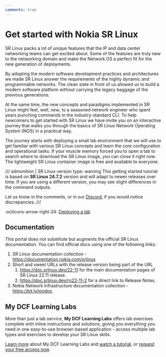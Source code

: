 ```yaml
---
comments: true
---
```


# Get started with Nokia SR Linux

SR Linux packs a lot of unique features that the IP and data center networking teams can get excited about. Some of the features are truly new to the networking domain and make the Network OS a perfect fit for the new generation of deployments.

By adopting the modern software development practices and architectures we made SR Linux answer the requirements of the highly dynamic and programmable networks. The clean slate in front of us allowed us to build a modern software platform without carrying the legacy baggage of the previous generations.

At the same time, the new concepts and paradigms implemented in SR Linux might feel, well, _new_, to a seasoned network engineer who spent years punching commands in the industry-standard CLI. To help newcomers to get started with SR Linux we have invite you on an interactive journey that walks you through the basics of SR Linux Network Operating System (NOS) in a practical way.

The journey starts with deploying a small lab environment that we will use to get familiar with various SR Linux concepts and learn the core configuration and operational tasks. If your muscle memory forced you to open a tab to search where to download the SR Linux image, you can close it right now. The lightweight SR Linux container image is free and available to everyone.

/// admonition | SR Linux version
    type: warning
This getting started tutorial is based on **SR Linux 24.7.2** version and will adapt to newer releases over time. If you are using a different version, you may see slight differences in the command outputs.

Let us know in the comments, or in our [Discord](https://discord.gg/tZvgjQ6PZf), if you would notice discrepancies.
///

:octicons-arrow-right-24: [Deploying a lab](lab.md)

## Documentation

This portal does not substitute but augments the official SR Linux documentation. You can find official docs using one of the following links:

1. SR Linux documentation collection - https://documentation.nokia.com/srlinux
2. Short and sweet URLs with the release version being part of the URL
    1. https://doc.srlinux.dev/22-11 for the main documentation pages of SR Linux 22.11 release.
    2. https://doc.srlinux.dev/rn22-11-2 for a direct link to Release Notes.
3. Nokia Network Infrastructure documentation collection - https://bit.ly/iondoc

## My DCF Learning Labs

More than just a lab service, **My DCF Learning Labs** offers lab exercises complete with inline instructions and solutions, giving you everything you need in one easy-to-use browser-based application - access multiple lab types and exercises to develop your SR Linux skills.

[Learn more](https://www.nokia.com/networks/training/dcf/my-dcf-learning-labs/?utm_source=Learn+SR+Linux) about My DCF Learning Labs and [watch a tutorial](https://www.youtube.com/watch?v=ycDNLoYrdko), or [request your free access now](https://forms.office.com/e/x8d1P1rdNt).

[^1]: Centos 7.3+ has a 3.x kernel and won't be able to run SR Linux container images newer than v22.11.
[^2]: for example [gnmic](https://gnmic.openconfig.net)
[^3]: The labs referenced on this site are deployed with containerlab unless stated otherwise
[^4]: Prior to SR Linux v23.3 users had to mount a topology file for a container to start.
